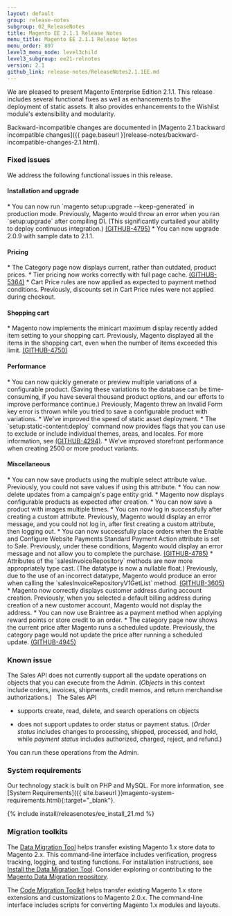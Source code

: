 ```yaml
---
layout: default
group: release-notes
subgroup: 02_ReleaseNotes
title: Magento EE 2.1.1 Release Notes
menu_title: Magento EE 2.1.1 Release Notes
menu_order: 897
level3_menu_node: level3child
level3_subgroup: ee21-relnotes
version: 2.1
github_link: release-notes/ReleaseNotes2.1.1EE.md
---
```


We are pleased to present Magento Enterprise Edition 2.1.1. This release includes several functional fixes as well as enhancements to the deployment of static assets. It also provides enhancements to the Wishlist module's extensibility and modularity.


Backward-incompatible changes are documented in [Magento 2.1 backward incompatible changes]({{ page.baseurl }}release-notes/backward-incompatible-changes-2.1.html).


### Fixed issues

We address the following functional issues in this release. 



#### Installation and upgrade


<!--- 55357/53777-->* You can now run `magento setup:upgrade --keep-generated` in production mode. Previously, Magento would throw an error when you ran `setup:upgrade` after compiling DI. (This significantly curtailed your ability to deploy continuous integration.) <a href="https://github.com/magento/magento2/issues/4795" target="_blank">(GITHUB-4795)</a> 


<!--- 56974-->* You can now upgrade 2.0.9 with sample data to 2.1.1. 




#### Pricing
<!--- 54320 -->* The Category page now displays current, rather than outdated,  product prices.


<!--- 55055 -->* Tier pricing now works correctly with full page cache. <a href="https://github.com/magento/magento2/issues/5364" target="_blank">(GITHUB-5364)</a> 


<!--- 45339 -->* Cart Price rules are now applied as expected to payment method conditions. Previously, discounts set in Cart Price rules were not applied during checkout.





#### Shopping cart

<!--- 53793 -->* Magento now implements the minicart maximum display recently added item setting to your shopping cart.  Previously, Magento displayed all the items in the shopping cart, even when the number of items exceeded this limit. <a href="https://github.com/magento/magento2/issues/4750" target="_blank">(GITHUB-4750)</a> 





#### Performance


<!--- 57410-->* You can now quickly generate or preview multiple variations of a configurable product. (Saving these variations to the database can be time-consuming, if you have several thousand product options, and our efforts to improve performance continue.) Previously, Magento threw an Invalid Form key error is thrown while you tried to save a configurable product with variations. 


<!--- 52660 -->* We've improved the speed of static asset deployment. 

<!--- 52614 -->* The `setup:static-content:deploy` command now provides flags that you can use to exclude or include individual themes, areas, and locales. For more information, see <a href="https://github.com/magento/magento2/issues/4294" target="_blank">(GITHUB-4294)</a>. 


<!--- 55300, 55620, 54682-->* We've improved storefront performance when creating 2500 or more product variants. 



#### Miscellaneous

<!--- 56892-->*  You can now save products using the multiple select attribute value. Previously, you could not save values if using this attribute. 

<!--- 55524/48429-->* You can now delete updates from a campaign's page entity grid. 



<!--- 56951-->* Magento now displays configurable products as expected after creation. 

<!--- 56582-->* You can now save a product with images multiple times. 


<!--- 56126 -->* You can now log in successfully after creating a custom attribute. Previously, Magento would display an error message, and you could not log in, after first creating a custom attribute, then logging out. 


<!--- 55598/54787 -->* You can now successfully place orders when the Enable and Configure Website Payments Standard Payment Action attribute is set to Sale. Previously, under these conditions, Magento would display an error message and not allow you to complete the purchase.  <a href="https://github.com/magento/magento2/issues/4785" target="_blank">(GITHUB-4785)</a> 



<!--- 50026 -->* Attributes of the `salesInvoiceRepository` methods are now more appropriately type cast. (The datatype is now a nullable float.)  Previously, due to the use of an incorrect datatype, Magento would produce an error when calling the `salesInvoiceRepositoryV1GetList` method. <a href="https://github.com/magento/magento2/issues/3605" target="_blank">(GITHUB-3605)</a> 


<!--- 55462/52448-->* Magento now correctly displays customer address during account creation. Previously, when you selected a default billing address during creation of a new customer account, Magento would not display the address. 



<!--- 54721-->* You can now use Braintree as a payment method when applying reward points or store credit to an order. 

<!--- 57420/54320-->* The category page now shows the current price after Magento runs a scheduled update.  Previously, the category page would not update the  price after running a scheduled update.	<a href="https://github.com/magento/magento2/issues/4945" target="_blank">(GITHUB-4945)</a> 





<!--- DELETED: 54839 (release notes), 56893 (clone), 54647, 55897, 56945, 54963 -->




### Known issue


The Sales API does not currently support all the update operations on objects that you can execute from the Admin. (<i>Objects</i> in this context include orders, invoices, shipments, credit memos, and return merchandise authorizations.)
 
The Sales API

* supports create, read, delete, and search operations on objects

* does not support updates to order status or payment status. (<i>Order status</i> includes changes to processing, shipped, processed, and hold, while <i>payment status</i> includes authorized, charged, reject, and refund.)


You can run these operations from the Admin.



### System requirements
Our technology stack is built on PHP and MySQL. For more information, see
[System Requirements]({{ site.baseurl }}magento-system-requirements.html){:target="_blank"}.


{% include install/releasenotes/ee_install_21.md %}



### Migration toolkits
The <a href="{{ page.baseurl }}migration/migration-migrate.html" target="_blank">Data Migration Tool</a> helps transfer existing Magento 1.x store data to Magento 2.x. This command-line interface includes verification, progress tracking, logging, and testing functions. For installation instructions, see  <a href="{{ page.baseurl }}migration/migration-tool-install.html" target="_blank">Install the Data Migration Tool</a>. Consider exploring or contributing to the <a href="https://github.com/magento/data-migration-tool" target="_blank"> Magento Data Migration repository</a>.

The <a href="https://github.com/magento/code-migration" target="_blank">Code Migration Toolkit</a> helps transfer existing Magento 1.x store extensions and customizations to Magento 2.0.x. The command-line interface includes scripts for converting Magento 1.x modules and layouts.
